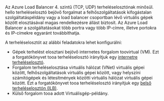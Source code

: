 Az Azure Load Balancer 4. szintű (TCP, UDP) terheléselosztónak minősül. hello terheléselosztó bejövő forgalmat a felhőszolgáltatások kifogástalan szolgáltatáspéldány vagy a load balancer csoportban lévő virtuális gépek között elosztásával magas rendelkezésre állást biztosít. Az Azure Load Balancer a szolgáltatásokat több portra vagy több IP-címre, illetve portokra és IP-címekre egyaránt továbbíthatja.

A terheléselosztót az alábbi feladatokra lehet konfigurálni:

* Gépek terhelést elosztani bejövő internetes forgalom toovirtual (VM). Ezt a forgatókönyvet tooa terheléselosztó irányítjuk egy [internetre terheléselosztó](../articles/load-balancer/load-balancer-internet-overview.md).
* Forgalom terheléselosztása virtuális hálózat (VNet) virtuális gépei között, felhőszolgáltatások virtuális gépei között, vagy helyszíni számítógépek és létesítmények közötti virtuális hálózat virtuális gépei között. Ezt a forgatókönyvet tooa terheléselosztó irányítjuk egy [belső terheléselosztón (ILB)](../articles/load-balancer/load-balancer-internal-overview.md).
* Külső forgalom tooa adott Virtuálisgép-példány.
